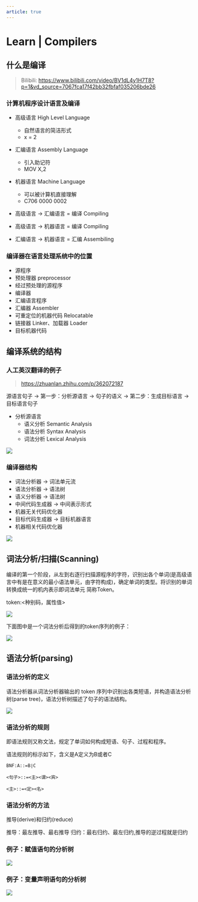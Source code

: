 ```yaml
---
article: true
---
```


# Learn | Compilers

## 什么是编译

> Bilibili: https://www.bilibili.com/video/BV1dL4y1H7T8?p=1&vd_source=7067fca17f42bb32fbfaf035206bde26

### 计算机程序设计语言及编译

- 高级语言  High Level Language
  - 自然语言的简洁形式
  - x = 2
- 汇编语言  Assembly Language
  - 引入助记符 
  - MOV X,2
- 机器语言  Machine Language
  - 可以被计算机直接理解
  - C706 0000 0002

- 高级语言 -> 汇编语言 = 编译 Compiling
- 高级语言 -> 机器语言 = 编译 Compiling
- 汇编语言 -> 机器语言 = 汇编 Assembiling

### 编译器在语言处理系统中的位置

- 源程序
- 预处理器 preprocessor
- 经过预处理的源程序
- 编译器
- 汇编语言程序
- 汇编器 Assembler
- 可重定位的机器代码  Relocatable
- 链接器  Linker、加载器 Loader
- 目标机器代码

## 编译系统的结构

### 人工英汉翻译的例子

> https://zhuanlan.zhihu.com/p/362072187

源语言句子 -> 第一步：分析源语言 -> 句子的语义 -> 第二步：生成目标语言 -> 目标语言句子

- 分析源语言
  - 语义分析  Semantic Analysis
  - 语法分析  Syntax Analysis
  - 词法分析  Lexical Analysis

![](https://pic1.zhimg.com/80/v2-030d08a420bca7456162086ecb04c704_720w.webp)


### 编译器结构

- 词法分析器 -> 词法单元流
- 语法分析器 -> 语法树
- 语义分析器 -> 语法树
- 中间代码生成器 -> 中间表示形式
- 机器无关代码优化器
- 目标代码生成器 -> 目标机器语言
- 机器相关代码优化器 

![](https://pic2.zhimg.com/80/v2-6c3637f5e5bbbc839e178f810c113895_720w.webp)

## 词法分析/扫描(Scanning)

编译的第一个阶段，从左到右逐行扫描源程序的字符，识别出各个单词(是高级语言中有是在意义的最小语法单元，由字符构成)，确定单词的类型。将识别的单词转换成统一的机内表示即词法单元 简称Token。

token:<种别码，属性值>

![](https://pic4.zhimg.com/80/v2-51b995febf4f2e7c055cb0740c3f4527_720w.webp)

下面图中是一个词法分析后得到的token序列的例子：

![](https://pic3.zhimg.com/80/v2-7c6928e62b7657127220f05fc9083822_720w.webp)

## 语法分析(parsing)

### 语法分析的定义

语法分析器从词法分析器输出的 token 序列中识别出各类短语，并构造语法分析树(parse tree)，语法分析树描述了句子的语法结构。

![](https://pic4.zhimg.com/80/v2-4c011627644419f6eed405c9ef739ff7_720w.webp)

### 语法分析的规则

即语法规则又称文法，规定了单词如何构成短语、句子、过程和程序。

语法规则的标示如下，含义是A定义为B或者C

```text
BNF:A::=B∣C

<句子>::=<主><谓><宾>

<主>::=<定><名>
```

### 语法分析的方法

推导(derive)和归约(reduce)

推导：最左推导、最右推导
归约：最右归约、最左归约,推导的逆过程就是归约

### 例子：赋值语句的分析树

![](https://pic2.zhimg.com/80/v2-a14ebfe5942e78da4e79a6a93f0dcf25_720w.webp)

### 例子：变量声明语句的分析树

![](https://pic1.zhimg.com/80/v2-58b789adf66113d62dd172760c781ba4_720w.webp)